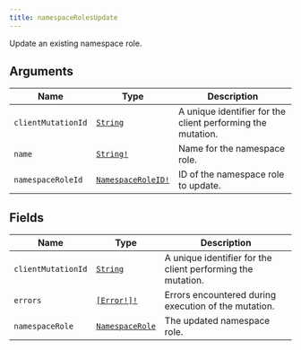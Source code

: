 ```yaml
---
title: namespaceRolesUpdate
---
```


Update an existing namespace role.

## Arguments

| Name | Type | Description |
|------|------|-------------|
| `clientMutationId` | [`String`](../scalar/string.md) | A unique identifier for the client performing the mutation. |
| `name` | [`String!`](../scalar/string.md) | Name for the namespace role. |
| `namespaceRoleId` | [`NamespaceRoleID!`](../scalar/namespaceroleid.md) | ID of the namespace role to update. |

## Fields

| Name | Type | Description |
|------|------|-------------|
| `clientMutationId` | [`String`](../scalar/string.md) | A unique identifier for the client performing the mutation. |
| `errors` | [`[Error!]!`](../union/error.md) | Errors encountered during execution of the mutation. |
| `namespaceRole` | [`NamespaceRole`](../object/namespacerole.md) | The updated namespace role. |
